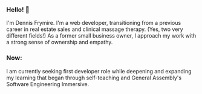 ### Hello! 👋

I'm Dennis Frymire. I'm a web developer, transitioning from a previous career in real estate sales and clinical massage therapy. (Yes, two very different fields!) As a former small business owner, I approach my work with a strong sense of ownership and empathy. 

### Now:

I am currently seeking first developer role while deepening and expanding my learning that began through self-teaching and General Assembly's Software Engineering Immersive. 



<!--
**dennisfrymire/dennisfrymire** is a ✨ _special_ ✨ repository because its `README.md` (this file) appears on your GitHub profile.

Here are some ideas to get you started:

- 🔭 I’m currently working on ...
- 🌱 I’m currently learning ...
- 👯 I’m looking to collaborate on ...
- 🤔 I’m looking for help with ...
- 💬 Ask me about ...
- 📫 How to reach me: ...
- 😄 Pronouns: ...
- ⚡ Fun fact: ...
-->

